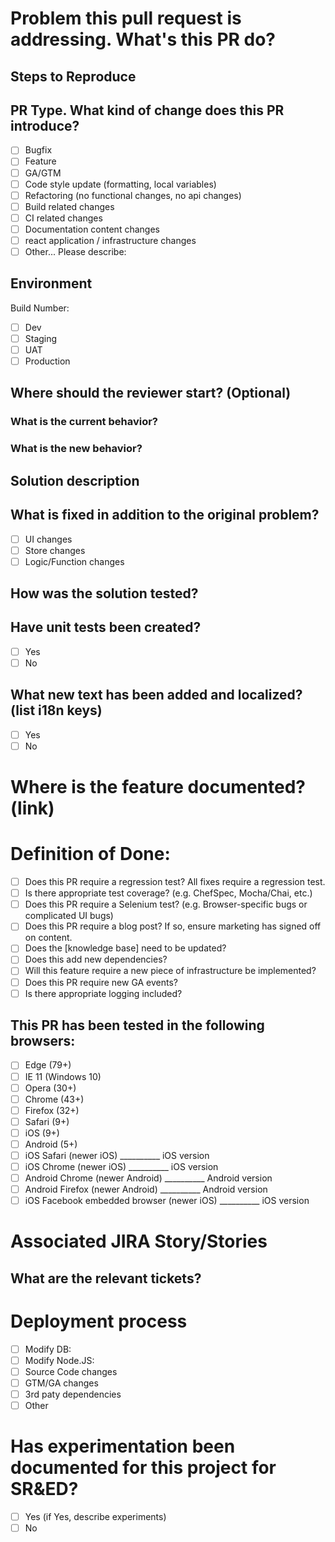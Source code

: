 # Problem this pull request is addressing. What's this PR do?

## Steps to Reproduce

## PR Type. What kind of change does this PR introduce?
<!-- Please check the one that applies to this PR using "x". -->
- [ ] Bugfix
- [ ] Feature
- [ ] GA/GTM
- [ ] Code style update (formatting, local variables)
- [ ] Refactoring (no functional changes, no api changes)
- [ ] Build related changes
- [ ] CI related changes
- [ ] Documentation content changes
- [ ] react application / infrastructure changes
- [ ] Other... Please describe:

## Environment
Build Number:
- [ ] Dev
- [ ] Staging
- [ ] UAT
- [ ] Production

## Where should the reviewer start? (Optional)

### What is the current behavior?

### What is the new behavior?

## Solution description


## What is fixed in addition to the original problem?
- [ ] UI changes
- [ ] Store changes
- [ ] Logic/Function changes

## How was the solution tested?


## Have unit tests been created?
- [ ] Yes
- [ ] No

## What new text has been added and localized? (list i18n keys)
- [ ] Yes
- [ ] No

# Where is the feature documented? (link)

# Definition of Done:
- [ ] Does this PR require a regression test? All fixes require a regression test.
- [ ] Is there appropriate test coverage? (e.g. ChefSpec, Mocha/Chai, etc.)
- [ ] Does this PR require a Selenium test? (e.g. Browser-specific bugs or complicated UI bugs)
- [ ] Does this PR require a blog post? If so, ensure marketing has signed off on content.
- [ ] Does the [knowledge base] need to be updated?
- [ ] Does this add new dependencies?
- [ ] Will this feature require a new piece of infrastructure be implemented?
- [ ] Does this PR require new GA events?
- [ ] Is there appropriate logging included?

## This PR has been tested in the following browsers:
- [ ] Edge (79+)
- [ ] IE 11 (Windows 10)
- [ ] Opera (30+)
- [ ] Chrome (43+)
- [ ] Firefox (32+)
- [ ] Safari (9+)
- [ ] iOS (9+)
- [ ] Android (5+)
- [ ] iOS Safari (newer iOS) __________ iOS version
- [ ] iOS Chrome (newer iOS) __________ iOS version
- [ ] Android Chrome (newer Android) __________ Android version
- [ ] Android Firefox (newer Android) __________ Android version
- [ ] iOS Facebook embedded browser (newer iOS) __________ iOS version

# Associated JIRA Story/Stories

## What are the relevant tickets?

# Deployment process
- [ ] Modify DB: 
- [ ] Modify Node.JS: 
- [ ] Source Code changes
- [ ] GTM/GA changes
- [ ] 3rd paty dependencies
- [ ] Other

# Has experimentation been documented for this project for SR&ED?
- [ ] Yes (if Yes, describe experiments)
- [ ] No
